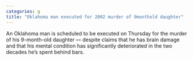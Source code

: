 ```yaml
---
categories: g
title: "Oklahoma man executed for 2002 murder of 9monthold daughter"
---
```

An Oklahoma man is scheduled to be executed on Thursday for the murder of his 9-month-old daughter — despite claims that he has brain damage and that his mental condition has significantly deteriorated in the two decades he’s spent behind bars.